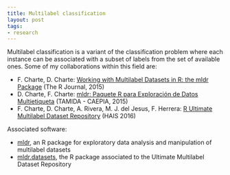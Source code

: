 ```yaml
---
title: Multilabel classification
layout: post
tags:
- research
---
```


Multilabel classification is a variant of the classification problem where each instance can be associated with a subset of labels from the set of available ones. Some of my collaborations within this field are:

* F. Charte, D. Charte: [Working with Multilabel Datasets in R: the mldr Package](https://journal.r-project.org/archive/2015-2/charte-charte.pdf) (The R Journal, 2015)
* D. Charte, F. Charte: [mldr: Paquete R para Exploración de Datos Multietiqueta](http://simd.albacete.org/actascaepia15/papers/00695.pdf) (TAMIDA - CAEPIA, 2015)
* F. Charte, D. Charte, A. Rivera, M. J. del Jesus, F. Herrera: [R Ultimate Multilabel Dataset Repository](http://link.springer.com/chapter/10.1007/978-3-319-32034-2_41) (HAIS 2016)

Associated software:

* [mldr](https://github.com/fcharte/mldr), an R package for exploratory data analysis and manipulation of multilabel datasets
* [mldr.datasets](https://github.com/fcharte/mldr.datasets/), the R package associated to the Ultimate Multilabel Dataset Repository
